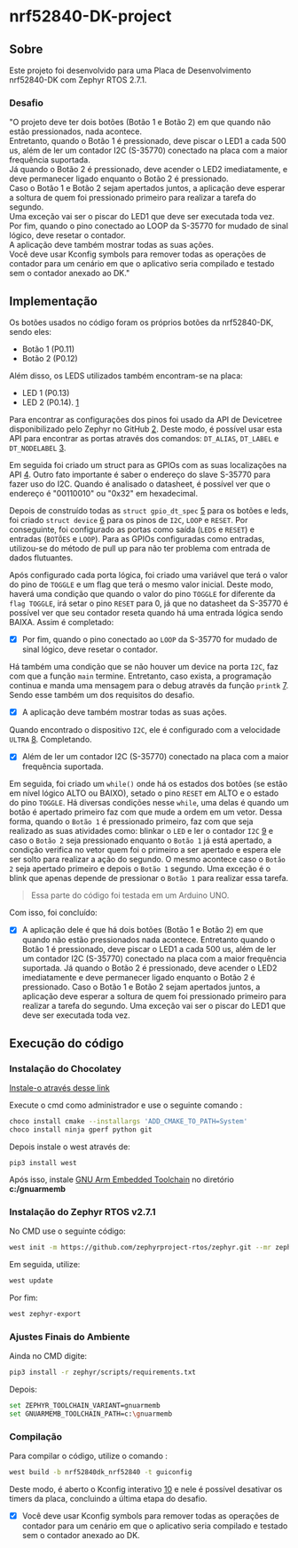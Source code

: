 # nrf52840-DK-project

## Sobre

Este projeto foi desenvolvido para uma Placa de Desenvolvimento nrf52840-DK com Zephyr RTOS 2.7.1. 

### Desafio

"O projeto deve ter dois botões (Botão 1 e Botão 2) em que quando não estão pressionados, nada acontece.   
Entretanto, quando o Botão 1 é pressionado, deve piscar o LED1 a cada 500 us, além de ler um contador I2C (S-35770) conectado na placa com a maior frequência suportada.  
Já quando o Botão 2 é pressionado, deve acender o LED2 imediatamente, e deve permanecer ligado enquanto o Botão 2 é pressionado.  
Caso o Botão 1 e Botão 2 sejam apertados juntos, a aplicação deve esperar a soltura de quem foi pressionado primeiro para realizar a tarefa do segundo.   
Uma exceção vai ser o piscar do LED1 que deve ser executada toda vez.  
Por fim, quando o pino conectado ao LOOP da S-35770 for mudado de sinal lógico, deve resetar o contador.  
A aplicação deve também mostrar todas as suas ações.  
Você deve usar Kconfig symbols para remover todas as operações de contador para um cenário em que o aplicativo seria compilado e testado sem o contador anexado ao DK."  

## Implementação

Os botões usados no código foram os próprios botões da nrf52840-DK, sendo eles: 
- Botão 1 (P0.11)
- Botão 2 (P0.12)

Além disso, os LEDS utilizados também encontram-se na placa: 
- LED 1 (P0.13) 
- LED 2 (P0.14). [1](https://docs.zephyrproject.org/2.7.1/boards/arm/nrf52840dk_nrf52840/doc/index.html)

Para encontrar as configurações dos pinos foi usado da API de Devicetree disponibilizado pelo Zephyr no GitHub [2](https://github.com/nrfconnect/sdk-zephyr/blob/main/boards/arm/nrf52840dk_nrf52840/nrf52840dk_nrf52840.dts). Deste modo, é possível usar esta API para encontrar as portas através dos comandos:
`DT_ALIAS`, `DT_LABEL` e `DT_NODELABEL` [3](https://docs.zephyrproject.org/latest/reference/devicetree/api.html). 


Em seguida foi criado um struct para as GPIOs com as suas localizações na API [4](https://docs.zephyrproject.org/latest/reference/peripherals/gpio.html). Outro fato importante é saber o endereço do slave S-35770 para fazer uso do I2C. Quando é analisado o datasheet, é possível ver que o endereço é "00110010" ou "0x32" em hexadecimal. 


Depois de construído todas as `struct gpio_dt_spec` [5](https://docs.zephyrproject.org/apidoc/latest/structgpio__dt__spec.html) para os botões e leds, foi criado `struct device` [6](https://docs.zephyrproject.org/apidoc/latest/structdevice.html) para os pinos de `I2C`, `LOOP` e `RESET`. Por conseguinte, foi configurado as portas como saída (`LEDS` e `RESET`) e entradas (`BOTÕES` e `LOOP`). Para as GPIOs configuradas como entradas, utilizou-se do método de pull up para não ter problema com entrada de dados flutuantes.

Após configurado cada porta lógica, foi criado uma variável que terá o valor do pino de `TOGGLE` e um flag que terá o mesmo valor inicial. Deste modo, haverá uma condição que quando o valor do pino `TOGGLE` for diferente da `flag TOGGLE`, irá setar o pino `RESET` para 0, já que no datasheet da S-35770 é possível ver que seu contador reseta quando há uma entrada lógica sendo BAIXA. Assim é completado: 

- [x] Por fim, quando o pino conectado ao `LOOP` da S-35770 for mudado de sinal lógico, deve resetar o contador.

Há também uma condição que se não houver um device na porta `I2C`, faz com que a função `main` termine. Entretanto, caso exista, a programação continua e manda uma mensagem para o debug através da função `printk` [7](https://docs.zephyrproject.org/apidoc/latest/printk_8h.html#a768a7dff8592b69f327a08f96b00fa54). 
Sendo esse também um dos requisitos do desafio.

- [x] A aplicação deve também mostrar todas as suas ações.


Quando encontrado o dispositivo `I2C`, ele é configurado com a velocidade `ULTRA` [8](https://docs.zephyrproject.org/latest/reference/peripherals/i2c.html#c.I2C_SPEED_ULTRA). Completando.

- [x] Além de ler um contador I2C (S-35770) conectado na placa com a maior frequência suportada.

Em seguida, foi criado um `while()` onde há os estados dos botões (se estão em nível lógico ALTO ou BAIXO), setado o pino `RESET` em ALTO e o estado do pino `TOGGLE`. Há diversas condições nesse `while`, uma delas é quando um botão é apertado primeiro faz com que mude a ordem em um vetor. Dessa forma, quando o `Botão 1` é pressionado primeiro, faz com que seja realizado as suas atividades como: blinkar o `LED` e ler o contador `I2C` [9](https://docs.zephyrproject.org/latest/reference/peripherals/i2c.html#c.i2c_reg_read_byte) e caso o `Botão 2` seja pressionado enquanto o `Botão 1` já está apertado, a condição verifica no vetor quem foi o primeiro a ser apertado e espera ele ser solto para realizar a ação do segundo. O mesmo acontece caso o `Botão 2` seja apertado primeiro e depois o `Botão 1` segundo. Uma exceção é o blink que apenas depende de pressionar o `Botão 1` para realizar essa tarefa.
> Essa parte do código foi testada em um Arduino UNO. 

Com isso, foi concluído:

- [x] A aplicação dele é que há dois botões (Botão 1 e Botão 2) em que quando não estão pressionados nada acontece. Entretanto quando o Botão 1 é pressionado, deve piscar o LED1 a cada 500 us, além de ler um contador I2C (S-35770) conectado na placa com a maior frequência suportada.
Já quando o Botão 2 é pressionado, deve acender o LED2 imediatamente e deve permanecer ligado enquanto o Botão 2 é pressionado.
Caso o Botão 1 e Botão 2 sejam apertados juntos, a aplicação deve esperar a soltura de quem foi pressionado primeiro para realizar a tarefa do segundo. Uma exceção vai ser o piscar do LED1 que deve ser executada toda vez.

## Execução do código

### Instalação do Chocolatey

[Instale-o através desse link](https://chocolatey.org/install)

Execute o cmd como administrador e use o seguinte comando :

```bash
choco install cmake --installargs 'ADD_CMAKE_TO_PATH=System'
choco install ninja gperf python git
```

Depois instale o west através de:

```
pip3 install west
```

Após isso, instale [GNU Arm Embedded Toolchain](https://developer.arm.com/tools-and-software/open-source-software/developer-tools/gnu-toolchain/gnu-rm/downloads) no diretório **c:/gnuarmemb**

### Instalação do Zephyr RTOS v2.7.1

No CMD use o seguinte código:

```bash
west init -m https://github.com/zephyrproject-rtos/zephyr.git --mr zephyr-v2.7.1
```

Em seguida, utilize:

```bash
west update
```

Por fim:

```bash
west zephyr-export
```

### Ajustes Finais do Ambiente

Ainda no CMD digite:
```bash
pip3 install -r zephyr/scripts/requirements.txt
```
Depois:

```bash
set ZEPHYR_TOOLCHAIN_VARIANT=gnuarmemb
set GNUARMEMB_TOOLCHAIN_PATH=c:\gnuarmemb
```

### Compilação
Para compilar o código, utilize o comando :

```bash
west build -b nrf52840dk_nrf52840 -t guiconfig
```

Deste modo, é aberto o Kconfig interativo [10](https://docs.zephyrproject.org/latest/guides/build/kconfig/menuconfig.html) e nele é possível desativar os timers da placa, concluindo a última etapa do desafio.

- [x] Você deve usar Kconfig symbols para remover todas as operações de contador para um cenário em que o aplicativo seria compilado e testado sem o contador anexado ao DK.
